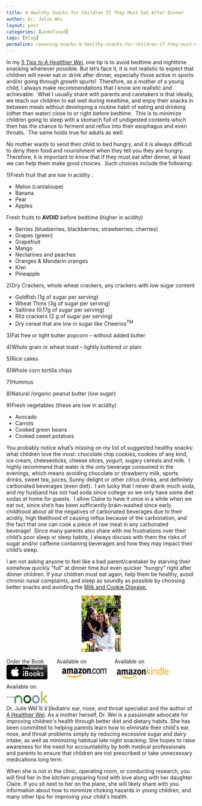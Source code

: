 ```yaml
---
title: 9 Healthy Snacks for Children If They Must Eat After Dinner
author: Dr. Julie Wei
layout: post
categories: [undefined]
tags: [blog]
permalink: /evening-snacks-9-healthy-snacks-for-children-if-they-must-eat-after-dinner/
---
```

In my [*5 Tips to A Healthier Wei*][1], one tip is to avoid bedtime and nighttime snacking whenever possible. But let’s face it, it is not realistic to expect that children will never eat or drink after dinner, especially those active in sports and/or going through growth spurts!  Therefore, as a mother of a young child, I always make recommendations that I know are realistic and achievable.  What I usually share with parents and caretakers is that ideally, we teach our children to eat well during mealtime, and enjoy their snacks in between meals without developing a routine habit of eating and drinking (other than water) close to or right before bedtime.  This is to minimize children going to sleep with a stomach full of undigested contents which then has the chance to ferment and reflux into their esophagus and even throats.  The same holds true for adults as well.

No mother wants to send their child to bed hungry, and it is always difficult to deny them food and nourishment when they tell you they are hungry. Therefore, it is important to know that if they must eat after dinner, at least we can help them make good choices.  Such choices include the following:

1)Fresh fruit that are low in acidity :

  * Melon (cantaloupe)
  * Banana
  * Pear
  * Apples

Fresh fruits to **AVOID** before bedtime (higher in acidity)

  * Berries (blueberries, blackberries, strawberries, cherries)
  * Grapes (green)
  * Grapefruit
  * Mango
  * Nectarines and peaches
  * Oranges & Mandarin oranges
  * Kiwi
  * Pineapple

2)Dry Crackers, whole wheat crackers, any crackers with low sugar content

  * Goldfish (1g of sugar per serving)
  * Wheat Thins (3g of sugar per serving)
  * Saltines (0.17g of sugar per serving)
  * Ritz crackers (2 g of sugar per serving)
  * Dry cereal that are low in sugar like Cheerios<sup>TM</sup>

3)Fat free or light butter popcorn – without added butter

4)Whole grain or wheat toast – lightly buttered or plain

5)Rice cakes

6)Whole corn tortilla chips

7)Hummus

8)Natural /organic peanut butter (low sugar)

9)Fresh vegetables (these are low in acidity)

  * Avocado
  * Carrots
  * Cooked green beans
  * Cooked sweet potatoes

You probably notice what’s missing on my list of suggested healthy snacks: what children love the most: chocolate chip cookies, cookies of any kind, ice cream, cheesesticks, cheese slices, yogurt, sugary cereals and milk.  I highly recommend that water is the only beverage consumed in the evenings, which means avoiding chocolate or strawberry milk, sports drinks, sweet tea, juices, Sunny delight or other citrus drinks, and definitely carbonated beverages (even diet).  I am lucky that I never drank much soda, and my husband has not had soda since college so we only have some diet sodas at home for guests.  I allow Claire to have it once in a while when we eat out, since she’s has been sufficiently brain-washed since early childhood about all the negatives of carbonated beverages due to their acidity, high likelihood of causing reflux because of the carbonation, and the fact that one can cook a piece of raw meat in any carbonated beverage!  Since many parents also share with me frustrations over their child’s poor sleep or sleep habits, I always discuss with them the risks of sugar and/or caffeine containing beverages and how they may impact their child’s sleep.

I am not asking anyone to feel like a bad parent/caretaker by starving their somehow quickly “full” at dinner time but even quicker “hungry” right after dinner children. If your children must eat again, help them be healthy, avoid chronic nasal complaints, and sleep as soundly as possible by choosing better snacks and avoiding the [Milk and Cookie Disease.][2]

<span style="width:105px;display:table;margin:0 auto;"><a href="the-book/"><img src="/wp-content/uploads/2014/04/AHealthierWei_cover_150.png" /></a></span>

<p style="height:80px">
  <span style="width:130px;display:inline-block;vertical-align:top;"> Order the Book <a href="https://itunes.apple.com/us/book/a-healthier-wei/id806784060?ls=1&mt=11#" target="_blank" > <img class="size-full wp-image-944" alt="Apple iBooks" title="Apple iBooks" src="/wp-content/uploads/2014/02/Download_on_iBooks_Badge_US-UK_110x40_090513.png" width="110" height="40" /></a> </span> <span style="width:150px;display:inline-block;vertical-align:top;">Available on <a href="http://amzn.to/1fSNqeb" target="_blank" > <img class="size-full wp-image-945" alt="Amazon.com" title="Amazon.com" src="/wp-content/uploads/2014/02/amazon_com_logo_160.jpg" width="160" height="47" /> </a> </span> <span  style="width:150px;display:inline-block;vertical-align:top;">Available on <a href="http://amzn.to/1eHEfNl" target="_blank" > <img class="size-full wp-image-946" alt="Amazon Kindle" title="Amazon Kindle" src="/wp-content/uploads/2014/02/kindle_logo_160.jpg" width="160" height="43" /> </a> </span> <span style="width:150px;display:inline-block;vertical-align:top;">Available on <a href="http://www.barnesandnoble.com/w/a-healthier-wei-julie-wei/1118260302?ean=2940148244592&itm=1&usri=2940148244592" target="_blank" > <img class="size-full wp-image-947" alt="Nook" title="Nook" src="/wp-content/uploads/2014/02/nook_logo_160.png" width="160" height="52" /></a> </span>
</p>

\-----

Dr. Julie Wei is a pediatric ear, nose, and throat specialist and the author of [A Healthier Wei][3]. As a mother herself, Dr. Wei is a passionate advocate for improving children's health through better diet and dietary habits. She has been committed to helping parents learn how to eliminate their child's ear, nose, and throat problems simply by reducing excessive sugar and dairy intake, as well as minimizing habitual late night snacking. She hopes to raise awareness for the need for accountability by both medical professionals and parents to ensure that children are not prescribed or take unnecessary medications long term. 

When she is not in the clinic, operating room, or conducting research, you will find her in the kitchen preparing food with love along with her daughter Claire. If you sit next to her on the plane, she will likely share with you information about how to minimize choking hazards in young children, and many other tips for improving your child's health.

 [1]: 5-tips/ "5 Tips to A Healthier Wei"
 [2]: media-coverage/ "Media Coverage"
 [3]: the-book